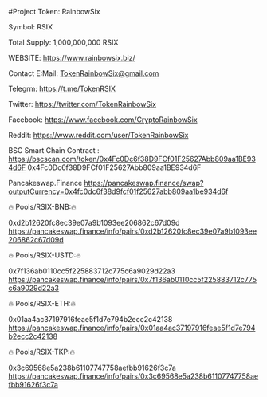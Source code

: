 #Project
Token:
RainbowSix

Symbol:
RSIX

Total Supply:
1,000,000,000 RSIX

WEBSITE: 
https://www.rainbowsix.biz/

Contact E:Mail: 
TokenRainbowSix@gmail.com

Telegrm:
https://t.me/TokenRSIX

Twitter:
https://twitter.com/TokenRainbowSix

Facebook:
https://www.facebook.com/CryptoRainbowSix

Reddit:
https://www.reddit.com/user/TokenRainbowSix

BSC Smart Chain Contract :
https://bscscan.com/token/0x4Fc0Dc6f38D9FCf01F25627Abb809aa1BE934d6F
0x4Fc0Dc6f38D9FCf01F25627Abb809aa1BE934d6F

Pancakeswap.Finance
https://pancakeswap.finance/swap?outputCurrency=0x4fc0dc6f38d9fcf01f25627abb809aa1be934d6f

🔥 Pools/RSIX-BNB:🔥

0xd2b12620fc8ec39e07a9b1093ee206862c67d09d
https://pancakeswap.finance/info/pairs/0xd2b12620fc8ec39e07a9b1093ee206862c67d09d

🔥 Pools/RSIX-USTD:🔥

0x7f136ab0110cc5f225883712c775c6a9029d22a3
https://pancakeswap.finance/info/pairs/0x7f136ab0110cc5f225883712c775c6a9029d22a3

🔥 Pools/RSIX-ETH:🔥

0x01aa4ac37197916feae5f1d7e794b2ecc2c42138
https://pancakeswap.finance/info/pairs/0x01aa4ac37197916feae5f1d7e794b2ecc2c42138

🔥 Pools/RSIX-TKP:🔥

0x3c69568e5a238b61107747758aefbb91626f3c7a
https://pancakeswap.finance/info/pairs/0x3c69568e5a238b61107747758aefbb91626f3c7a
